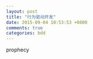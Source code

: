 ```yaml
---
layout: post
title: "行为驱动开发"
date: 2015-09-04 10:53:53 +0800
comments: true
categories: bdd
---
```

prophecy